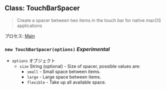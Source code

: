 ## Class: TouchBarSpacer

> Create a spacer between two items in the touch bar for native macOS applications

プロセス: [Main](../tutorial/quick-start.md#main-process)

### `new TouchBarSpacer(options)` *Experimental*

* `options` オブジェクト 
  * `size` String (optional) - Size of spacer, possible values are: 
    * `small` - Small space between items.
    * `large` - Large space between items.
    * `flexible` - Take up all available space.